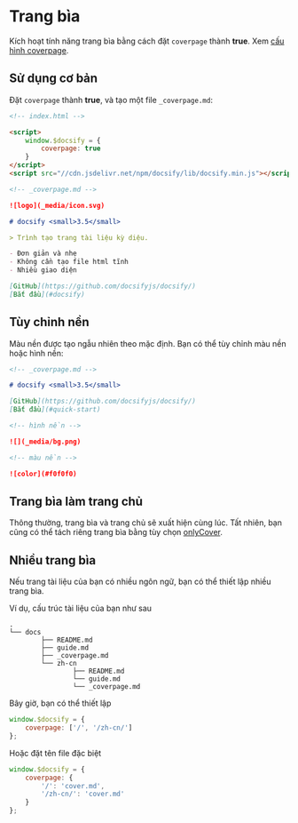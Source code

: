 # Trang bìa

Kích hoạt tính năng trang bìa bằng cách đặt `coverpage` thành **true**. Xem [cấu hình coverpage](configuration.md#coverpage).

## Sử dụng cơ bản

Đặt `coverpage` thành **true**, và tạo một file `_coverpage.md`:

```html
<!-- index.html -->

<script>
    window.$docsify = {
        coverpage: true
    }
</script>
<script src="//cdn.jsdelivr.net/npm/docsify/lib/docsify.min.js"></script>
```

```markdown
<!-- _coverpage.md -->

![logo](_media/icon.svg)

# docsify <small>3.5</small>

> Trình tạo trang tài liệu kỳ diệu.

- Đơn giản và nhẹ
- Không cần tạo file html tĩnh
- Nhiều giao diện

[GitHub](https://github.com/docsifyjs/docsify/)
[Bắt đầu](#docsify)
```

## Tùy chỉnh nền

Màu nền được tạo ngẫu nhiên theo mặc định. Bạn có thể tùy chỉnh màu nền hoặc hình nền:

```markdown
<!-- _coverpage.md -->

# docsify <small>3.5</small>

[GitHub](https://github.com/docsifyjs/docsify/)
[Bắt đầu](#quick-start)

<!-- hình nền -->

![](_media/bg.png)

<!-- màu nền -->

![color](#f0f0f0)
```

## Trang bìa làm trang chủ

Thông thường, trang bìa và trang chủ sẽ xuất hiện cùng lúc. Tất nhiên, bạn cũng có thể tách riêng trang bìa bằng tùy chọn [onlyCover](configuration.md#onlycover).

## Nhiều trang bìa

Nếu trang tài liệu của bạn có nhiều ngôn ngữ, bạn có thể thiết lập nhiều trang bìa.

Ví dụ, cấu trúc tài liệu của bạn như sau

```text
.
└── docs
        ├── README.md
        ├── guide.md
        ├── _coverpage.md
        └── zh-cn
                ├── README.md
                └── guide.md
                └── _coverpage.md
```

Bây giờ, bạn có thể thiết lập

```js
window.$docsify = {
    coverpage: ['/', '/zh-cn/']
};
```

Hoặc đặt tên file đặc biệt

```js
window.$docsify = {
    coverpage: {
        '/': 'cover.md',
        '/zh-cn/': 'cover.md'
    }
};
```